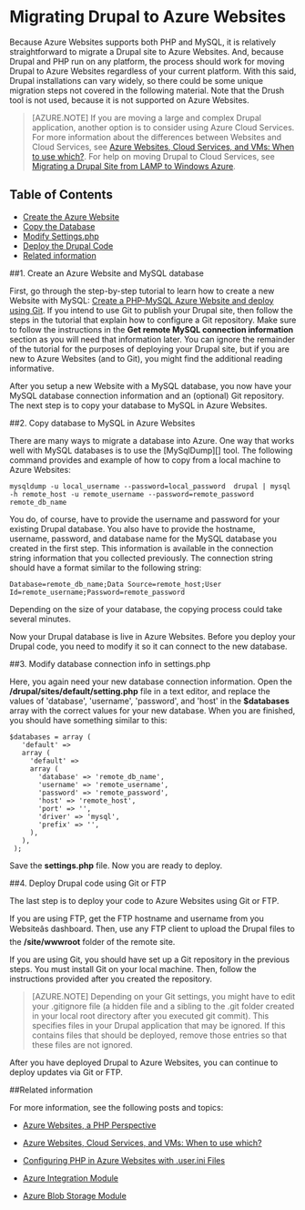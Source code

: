 <properties linkid="migrating-drupal-to-azure-websites" urlDisplayName="Migrating Drupal to Azure  Websites" pageTitle="Migrating Drupal to Azure  Websites" metaKeywords="Drupal, PHP,  Websites" description="Migrate a Drupal PHP site to Azure  Websites." metaCanonical="" services="web-sites" documentationCenter="PHP" title="Migrating Drupal to Azure  Websites" authors="jroth" solutions="" manager="paulettm" editor="mollybos" />


# Migrating Drupal to Azure  Websites

Because Azure  Websites supports both PHP and MySQL, it is relatively straightforward to migrate a Drupal site to Azure  Websites. And, because Drupal and PHP run on any platform, the process should work for moving Drupal to Azure  Websites regardless of your current platform. With this said, Drupal installations can vary widely, so there could be some unique migration steps not covered in the following material. Note that the Drush tool is not used, because it is not supported on Azure  Websites.

> [AZURE.NOTE]
> If you are moving a large and complex Drupal application, another option is to consider using Azure Cloud Services. For more information about the differences between  Websites and Cloud Services, see <a href="/documentation/articles/choose-web-site-cloud-service-vm/">Azure  Websites, Cloud Services, and VMs: When to use which?</a>. For help on moving Drupal to Cloud Services, see <a href="http://blogs.msdn.com/b/brian_swan/archive/2012/03/19/azure-real-world-migrating-drupal-from-lamp-to-windows-azure.aspx">Migrating a Drupal Site from LAMP to Windows Azure</a>.

## Table of Contents

- [Create the Azure  Website][]
- [Copy the Database][]
- [Modify Settings.php][]
- [Deploy the Drupal Code][]
- [Related information][]
 
##<a name="create-siteanddb"></a>1. Create an Azure Website and MySQL database

First, go through the step-by-step tutorial to learn how to create a new  Website with MySQL: [Create a PHP-MySQL Azure  Website and deploy using Git][]. If you intend to use Git to publish your Drupal site, then follow the steps in the tutorial that explain how to configure a Git repository. Make sure to follow the instructions in the **Get remote MySQL connection information** section as you will need that information later. You can ignore the remainder of the tutorial for the purposes of deploying your Drupal site, but if you are new to Azure  Websites (and to Git), you might find the additional reading informative.

After you setup a new  Website with a MySQL database, you now have your MySQL database connection information and an (optional) Git repository. The next step is to copy your database to MySQL in Azure  Websites.

##<a name="copy-database"></a>2. Copy database to MySQL in Azure Websites

There are many ways to migrate a database into Azure. One way that works well with MySQL databases is to use the [MySqlDump][] tool. The following command provides and example of how to copy from a local machine to Azure  Websites:

    mysqldump -u local_username --password=local_password  drupal | mysql -h remote_host -u remote_username --password=remote_password remote_db_name

You do, of course, have to provide the username and password for your existing Drupal database. You also have to provide the hostname, username, password, and database name for the MySQL database you created in the first step. This information is available in the connection string information that you collected previously. The connection string should have a format similar to the following string:

    Database=remote_db_name;Data Source=remote_host;User Id=remote_username;Password=remote_password

Depending on the size of your database, the copying process could take several minutes.

Now your Drupal database is live in Azure  Websites. Before you deploy your Drupal code, you need to modify it so it can connect to the new database.

##<a name="modify-settingsphp"></a>3. Modify database connection info in settings.php

Here, you again need your new database connection information. Open the **/drupal/sites/default/setting.php** file in a text editor, and replace the values of 'database', 'username', 'password', and 'host' in the **$databases** array with the correct values for your new database. When you are finished, you should have something similar to this:

    $databases = array (
       'default' => 
       array (
         'default' => 
         array (
           'database' => 'remote_db_name',
           'username' => 'remote_username',
           'password' => 'remote_password',
           'host' => 'remote_host',
           'port' => '',
           'driver' => 'mysql',
           'prefix' => '',
         ),
       ),
     );

Save the **settings.php** file. Now you are ready to deploy.

##<a name="deploy-drupalcode"></a>4. Deploy Drupal code using Git or FTP

The last step is to deploy your code to Azure  Websites using Git or FTP.

If you are using FTP, get the FTP hostname and username from you  Websiteâs dashboard. Then, use any FTP client to upload the Drupal files to the **/site/wwwroot** folder of the remote site.

If you are using Git, you should have set up a Git repository in the previous steps. You must install Git on your local machine. Then, follow the instructions provided after you created the repository.

> [AZURE.NOTE]
> Depending on your Git settings, you might have to edit your .gitignore file (a hidden file and a sibling to the .git folder created in your local root directory after you executed git commit). This specifies files in your Drupal application that may be ignored. If this contains files that should be deployed, remove those entries so that these files are not ignored.

After you have deployed Drupal to Azure  Websites, you can continue to deploy updates via Git or FTP.

##<a name="related-information"></a>Related information

For more information, see the following posts and topics:

- [Azure  Websites, a PHP Perspective][]
- [Azure  Websites, Cloud Services, and VMs: When to use which?][]
- [Configuring PHP in Azure  Websites with .user.ini Files][]
- [Azure Integration Module](https://drupal.org/project/azure_auth)
- [Azure Blob Storage Module](https://drupal.org/project/azure_blob)

  [Create the Azure  Website]: #create-siteanddb
  [Copy the Database]: #copy-database
  [Modify Settings.php]: #modify-settingsphp
  [Deploy the Drupal Code]: #deploy-drupalcode
  [Related information]: #related-information
  [Create a PHP-MySQL Azure  Website and deploy using Git]: /documentation/articles/web-sites-php-mysql-deploy-use-git
  [Azure  Websites, a PHP Perspective]: http://blogs.msdn.com/b/silverlining/archive/2012/06/12/windows-azure-websites-a-php-perspective.aspx
  [Azure  Websites, Cloud Services, and VMs: When to use which?]: /documentation/articles/choose-web-site-cloud-service-vm
  [Configuring PHP in Azure  Websites with .user.ini Files]: http://blogs.msdn.com/b/silverlining/archive/2012/07/10/configuring-php-in-windows-azure-websites-with-user-ini-files.aspx
  [Azure Integration Module]: http://drupal.org/project/azure

